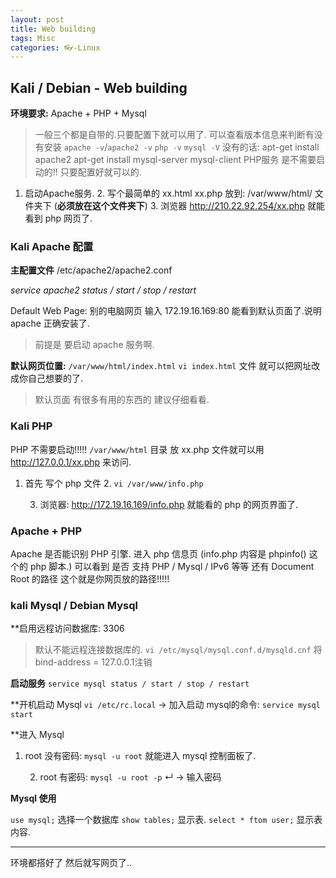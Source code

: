```yaml
---
layout: post
title: Web building
tags: Misc
categories: 👓-Linux
---
```


## Kali / Debian - Web building

**环境要求:** Apache + PHP + Mysql
> 一般三个都是自带的.只要配置下就可以用了.
> 可以查看版本信息来判断有没有安装  `apache -v`/`apache2 -v`  `php -v`  `mysql -V`
> 没有的话: 
> apt-get install apache2
> apt-get install mysql-server mysql-client 
> PHP服务 是不需要启动的!!  只要配置好就可以的.



1. 启动Apache服务. 
	2. 写个最简单的 xx.html xx.php 
		放到: /var/www/html/ 文件夹下 (**必须放在这个文件夹下**)
		3. 浏览器 http://210.22.92.254/xx.php 就能看到 php 网页了.

### Kali Apache 配置

**主配置文件** /etc/apache2/apache2.conf

*service apache2 status / start / stop / restart*

Default Web Page:
别的电脑网页 输入 172.19.16.169:80 能看到默认页面了.说明 apache 正确安装了.
> 前提是 要启动 apache 服务啊.

**默认网页位置:** `/var/www/html/index.html`
`vi index.html` 文件 就可以把网址改成你自己想要的了.

> 默认页面 有很多有用的东西的 建议仔细看看.




### Kali PHP

PHP 不需要启动!!!!!
`/var/www/html` 目录 放 xx.php 文件就可以用 http://127.0.0.1/xx.php 来访问.


1. 首先  写个 php 文件
	2. `vi /var/www/info.php`
		<?php
		phpinfo()
		?>

	3. 浏览器:  http://172.19.16.169/info.php  就能看的 php 的网页界面了.


### Apache + PHP
Apache 是否能识别 PHP 引擎.
进入 php 信息页 (info.php  内容是 phpinfo() 这个的 php 脚本.)
可以看到 是否 支持 PHP / Mysql / IPv6 等等
还有 Document Root 的路径  这个就是你网页放的路径!!!!!




### kali Mysql / Debian Mysql

**启用远程访问数据库: 3306
> 默认不能远程连接数据库的. 
`vi /etc/mysql/mysql.conf.d/mysqld.cnf`
将bind-address = 127.0.0.1注销


**启动服务**
`service mysql status / start / stop / restart `

**开机启动 Mysql
 `vi /etc/rc.local`  → 加入启动 mysql的命令: `service mysql start`

**进入 Mysql
1. root 没有密码:
	`mysql -u root` 就能进入 mysql 控制面板了.

	2. root 有密码:
		`mysql -u root -p`  ↵ → 输入密码

**Mysql 使用**

`use mysql;`          选择一个数据库
`show tables;`        显示表.
`select * ftom user;` 显示表内容.





---- -------
 环境都搭好了 然后就写网页了..

